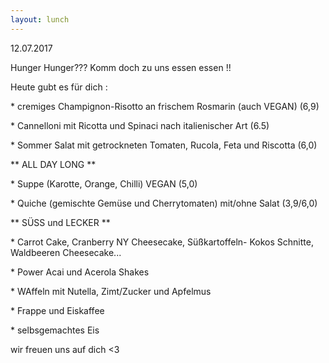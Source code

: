 ```yaml
---
layout: lunch
---
```



12.07.2017

Hunger Hunger??? Komm doch zu uns essen essen !!

Heute gubt es f&uuml;r dich :

\* cremiges Champignon-Risotto an frischem Rosmarin (auch VEGAN) (6,9)

\* Cannelloni mit Ricotta und Spinaci nach italienischer Art (6.5)

\* Sommer Salat mit getrockneten Tomaten, Rucola, Feta und Riscotta (6,0)

\*\* ALL DAY LONG \*\*

\* Suppe (Karotte, Orange, Chilli) VEGAN (5,0)

\* Quiche (gemischte Gem&uuml;se und Cherrytomaten) mit/ohne Salat (3,9/6,0)

\*\* S&Uuml;SS und LECKER \*\*

\* Carrot Cake, Cranberry NY Cheesecake, S&uuml;&szlig;kartoffeln- Kokos Schnitte, Waldbeeren Cheesecake...

\* Power Acai und Acerola Shakes

\* WAffeln mit Nutella, Zimt/Zucker und Apfelmus

\* Frappe und Eiskaffee

\* selbsgemachtes Eis

wir freuen uns auf dich &lt;3